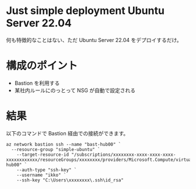 # Just simple deployment Ubuntu Server 22.04

何も特徴的なことはない、ただ Ubuntu Server 22.04 をデプロイするだけ。

# 構成のポイント

- Bastion を利用する
- 某社内ルールにのっとって NSG が自動で設定される

# 結果

以下のコマンドで Bastion 経由での接続ができます。

```
az network bastion ssh --name "bast-hub00" `
  --resource-group "simple-ubuntu" `
    --target-resource-id "/subscriptions/xxxxxxxx-xxxx-xxxx-xxxx-xxxxxxxxxxxx/resourceGroups/xxxxxxxx/providers/Microsoft.Compute/virtualMachines/vm-hub00" `
    --auth-type "ssh-key" `
    --username "ikko" `
    --ssh-key "C:\Users\xxxxxxxx\.ssh\id_rsa"
```
